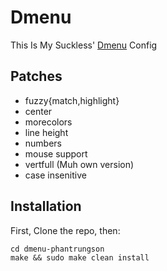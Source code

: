 # Dmenu
This Is My Suckless' [Dmenu](https://tools.suckless.org/dmenu/) Config
## Patches
- fuzzy{match,highlight}
- center
- morecolors
- line height
- numbers
- mouse support
- vertfull (Muh own version)
- case insenitive
## Installation
First, Clone the repo, then:
```
cd dmenu-phantrungson
make && sudo make clean install
```


